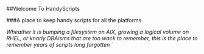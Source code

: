 ##Welcome To HandyScripts


###A place to keep handy scripts for all the platforms. 

_Wheather it is bumping a filesystem on AIX, growing a logical volume on RHEL, or knarly DBAisms that are too wack to remember, this is the place to remember years of scripts long forgotten_
`
